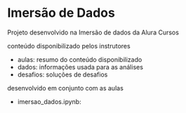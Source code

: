 # Imersão de Dados

Projeto desenvolvido na Imersão de dados da Alura Cursos

conteúdo disponibilizado pelos instrutores

- aulas: resumo do conteúdo disponibilizado
- dados: informações usada para as análises
- desafios: soluções de desafios

desenvolvido em conjunto com as aulas 

- imersao_dados.ipynb: 